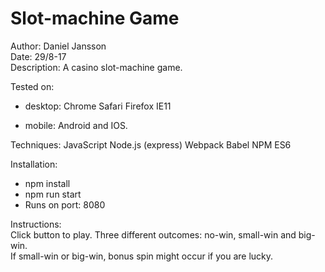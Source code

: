 # Slot-machine Game

Author: Daniel Jansson<br/>
Date: 29/8-17<br/>
Description: A casino slot-machine game.<br/>

Tested on:
  - desktop:
    Chrome
    Safari
    Firefox
    IE11

  - mobile:
    Android and IOS.

Techniques:
    JavaScript
    Node.js (express)
    Webpack
    Babel
    NPM
    ES6

Installation:
 - npm install
 - npm run start
 - Runs on port: 8080

Instructions:<br/>
  Click button to play. Three different outcomes: no-win, small-win and big-win.<br/>
  If small-win or big-win, bonus spin might occur if you are lucky.
